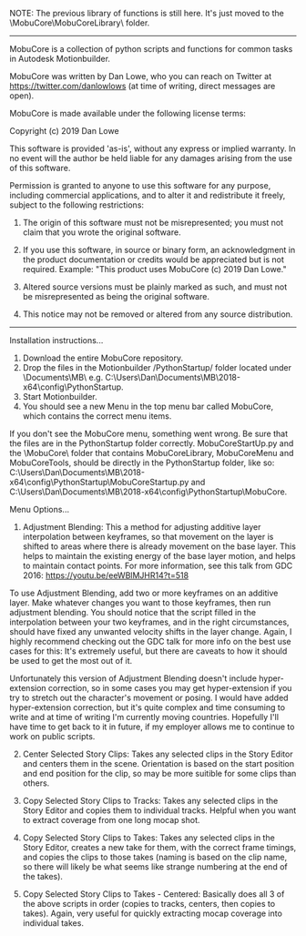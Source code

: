 NOTE: The previous library of functions is still here. It's just moved to the \MobuCore\MobuCoreLibrary\ folder.
__________________________________________________________________________

MobuCore is a collection of python scripts and functions for common tasks in Autodesk Motionbuilder.

MobuCore was written by Dan Lowe, who you can reach on Twitter at https://twitter.com/danlowlows (at time of writing, direct messages are open).

MobuCore is made available under the following license terms:

Copyright (c) 2019 Dan Lowe

This software is provided 'as-is', without any express or implied warranty. In no event will the author be held liable for any damages arising from the use of this software.

Permission is granted to anyone to use this software for any purpose, including commercial applications, and to alter it and redistribute it freely, subject to the following restrictions:

1. The origin of this software must not be misrepresented; you must not claim that you wrote the original software.

2. If you use this software, in source or binary form, an acknowledgment in the product documentation or credits would be appreciated but is not required. Example: "This product uses MobuCore (c) 2019 Dan Lowe."

3. Altered source versions must be plainly marked as such, and must not be misrepresented as being the original software.

4. This notice may not be removed or altered from any source distribution.
__________________________________________________________________________

Installation instructions...

1. Download the entire MobuCore repository.
2. Drop the files in the Motionbuilder /PythonStartup/ folder located under \Documents\MB\ e.g. C:\Users\Dan\Documents\MB\2018-x64\config\PythonStartup\.
3. Start Motionbuilder.
4. You should see a new Menu in the top menu bar called MobuCore, which contains the correct menu items.

If you don't see the MobuCore menu, something went wrong. Be sure that the files are in the PythonStartup folder correctly. MobuCoreStartUp.py and the \MobuCore\ folder that contains MobuCoreLibrary, MobuCoreMenu and MobuCoreTools, should be directly in the PythonStartup folder, like so: C:\Users\Dan\Documents\MB\2018-x64\config\PythonStartup\MobuCoreStartup.py  and  C:\Users\Dan\Documents\MB\2018-x64\config\PythonStartup\MobuCore\.

Menu Options...

1. Adjustment Blending: This a method for adjusting additive layer interpolation between keyframes, so that movement on the layer is shifted to areas where there is already movement on the base layer. This helps to maintain the existing energy of the base layer motion, and helps to maintain contact points. For more information, see this talk from GDC 2016: https://youtu.be/eeWBlMJHR14?t=518

To use Adjustment Blending, add two or more keyframes on an additive layer. Make whatever changes you want to those keyframes, then run adjustment blending. You should notice that the script filled in the interpolation between your two keyframes, and in the right circumstances, should have fixed any unwanted velocity shifts in the layer change. Again, I highly recommend checking out the GDC talk for more info on the best use cases for this: It's extremely useful, but there are caveats to how it should be used to get the most out of it.

Unfortunately this version of Adjustment Blending doesn't include hyper-extension correction, so in some cases you may get hyper-extension if you try to stretch out the character's movement or posing. I would have added hyper-extension correction, but it's quite complex and time consuming to write and at time of writing I'm currently moving countries. Hopefully I'll have time to get back to it in future, if my employer allows me to continue to work on public scripts.

2. Center Selected Story Clips: Takes any selected clips in the Story Editor and centers them in the scene. Orientation is based on the start position and end position for the clip, so may be more suitible for some clips than others.

3. Copy Selected Story Clips to Tracks: Takes any selected clips in the Story Editor and copies them to individual tracks. Helpful when you want to extract coverage from one long mocap shot.

4. Copy Selected Story Clips to Takes: Takes any selected clips in the Story Editor, creates a new take for them, with the correct frame timings, and copies the clips to those takes (naming is based on the clip name, so there will likely be what seems like strange numbering at the end of the takes).

5. Copy Selected Story Clips to Takes - Centered: Basically does all 3 of the above scripts in order (copies to tracks, centers, then copies to takes). Again, very useful for quickly extracting mocap coverage into individual takes.

